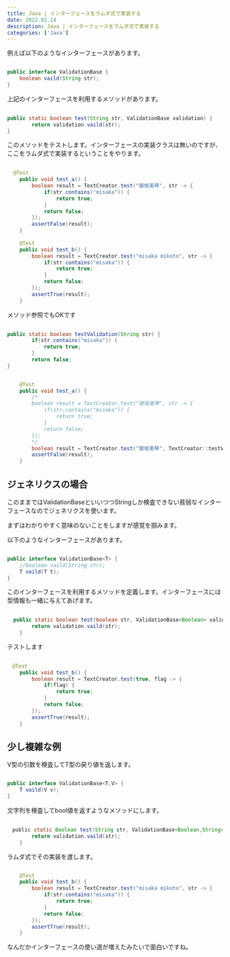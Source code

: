 ```yaml
---
title: Java | インターフェースをラムダ式で実装する
date: 2022.02.14
description: Java | インターフェースをラムダ式で実装する
categories: ['Java']
---
```


例えば以下のようなインターフェースがあります。



```java

public interface ValidationBase {
	boolean vaild(String str);
}
```


上記のインターフェースを利用するメソッドがあります。

```java
	
public static boolean test(String str, ValidationBase validation) {
		return validation.vaild(str);
}
```


このメソッドをテストします。インターフェースの実装クラスは無いのですが、ここをラムダ式で実装するということをやります。

```java
	
  @Test
	public void test_a() {
		boolean result = TextCreator.test("御坂美琴", str -> {
			if(str.contains("misaka")) {
				return true;
			}
			return false;
		});
		assertFalse(result);
	}
	
	@Test
	public void test_b() {
		boolean result = TextCreator.test("misaka mikoto", str -> {
			if(str.contains("misaka")) {
				return true;
			}
			return false;
		});
		assertTrue(result);
	}
```


メソッド参照でもOKです

```java
	
public static boolean testValidation(String str) {
		if(str.contains("misaka")) {
			return true;
		}
		return false;
}
```


```java

	@Test
	public void test_a() {
		/*
		boolean result = TextCreator.test("御坂美琴", str -> {
			if(str.contains("misaka")) {
				return true;
			}
			return false;
		});
		*/
		boolean result = TextCreator.test("御坂美琴", TextCreator::testValidation);
		assertFalse(result);
	}
```


## ジェネリクスの場合


このままではValidationBaseといいつつStringしか検査できない貧弱なインターフェースなのでジェネリクスを使います。

まずはわかりやすく意味のないことをしますが感覚を掴みます。

以下のようなインターフェースがあります。

```java

public interface ValidationBase<T> {
	//boolean vaild(String str);
	T vaild(T t);
}
```


このインターフェースを利用するメソッドを定義します。インターフェースには型情報も一緒に与えてあげます。

```java
	
  public static boolean test(boolean str, ValidationBase<Boolean> validation) {
		return validation.vaild(str);
	}
```


テストします

```java
	
　@Test
	public void test_b() {
		boolean result = TextCreator.test(true, flag -> {
			if(flag) {
				return true;
			}
			return false;
		});
		assertTrue(result);
	}
```


## 少し複雑な例


V型の引数を検査してT型の戻り値を返します。

```java

public interface ValidationBase<T,V> {
	T vaild(V v);
}
```


文字列を検査してbool値を返すようなメソッドにします。

```java
	
　public static Boolean test(String str, ValidationBase<Boolean,String> validation) {
		return validation.vaild(str);
	}
```


ラムダ式でその実装を渡します。

```java

	@Test
	public void test_b() {
		boolean result = TextCreator.test("misaka mikoto", str -> {
			if(str.contains("misaka")) {
				return true;
			}
			return false;
		});
		assertTrue(result);
	}
```


なんだかインターフェースの使い道が増えたみたいで面白いですね。
